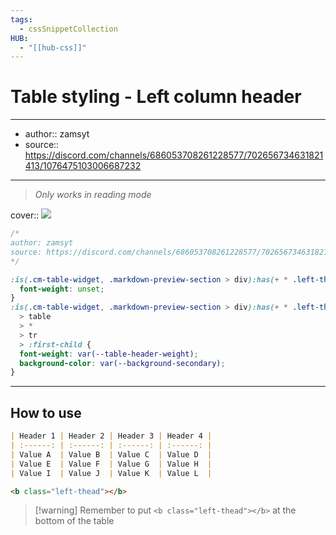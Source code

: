 ```yaml
---
tags:
  - cssSnippetCollection 
HUB:
  - "[[hub-css]]"
---
```

# Table styling - Left column header

---

- author:: zamsyt
- source:: https://discord.com/channels/686053708261228577/702656734631821413/1076475103006687232

---

> _Only works in reading mode_

cover:: ![](https://i.imgur.com/yVG3f3o.png)

```css
/*
author: zamsyt
source: https://discord.com/channels/686053708261228577/702656734631821413/1076475103006687232
*/

:is(.cm-table-widget, .markdown-preview-section > div):has(+ * .left-thead) th {
  font-weight: unset;
}
:is(.cm-table-widget, .markdown-preview-section > div):has(+ * .left-thead)
  > table
  > *
  > tr
  > :first-child {
  font-weight: var(--table-header-weight);
  background-color: var(--background-secondary);
}
```

---

## How to use

```md
| Header 1 | Header 2 | Header 3 | Header 4 |
| :------: | :------: | :------: | :------: |
| Value A  | Value B  | Value C  | Value D  |
| Value E  | Value F  | Value G  | Value H  |
| Value I  | Value J  | Value K  | Value L  |

<b class="left-thead"></b>
```

> [!warning] Remember to put `<b class="left-thead"></b>` at the bottom of the table
